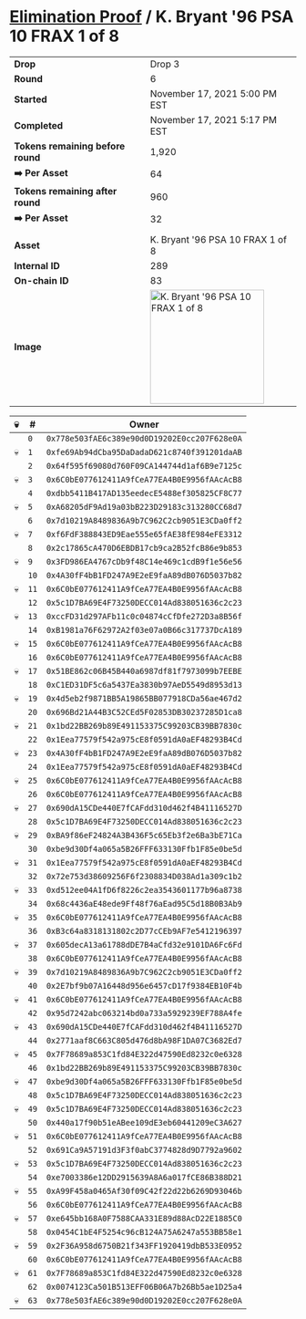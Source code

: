 # [Elimination Proof](./readme.md) / K. Bryant &#039;96 PSA 10 FRAX 1 of 8

|||
|---|---|
| **Drop** | Drop 3 |
| **Round** | 6 |
| **Started** | November 17, 2021 5:00 PM EST |
| **Completed** | November 17, 2021 5:17 PM EST |
| **Tokens remaining before round** | 1,920 |
| **➡️ Per Asset** | 64 |
| **Tokens remaining after round** | 960 |
| **➡️ Per Asset** | 32 |
| | |
| **Asset** | K. Bryant &#039;96 PSA 10 FRAX 1 of 8 |
| **Internal ID** | 289 |
| **On-chain ID** | 83 |
| **Image** | <img src="https://tcdn.blokpax.com/94d9199b-dab3-495b-abcc-63a37ff6b1d1/68a60d496bcdccd5855758a3adbcb8b3b6bb64c8f6e4c9940ba579f9f4cb8708.jpg" height="200" alt="K. Bryant &#039;96 PSA 10 FRAX 1 of 8" /> |


| 💀 | # | Owner |
| --- | --- | --- |
|  | `0` | `0x778e503fAE6c389e90d0D19202E0cc207F628e0A` |
| 💀 | `1` | `0xfe69Ab94dCba95DaDadaD621c8740f391201daAB` |
|  | `2` | `0x64f595f69080d760F09CA144744d1af6B9e7125c` |
| 💀 | `3` | `0x6C0bE077612411A9fCeA77EA4B0E9956fAAcAcB8` |
|  | `4` | `0xdbb5411B417AD135eedecE5488ef305825CF8C77` |
| 💀 | `5` | `0xA68205dF9Ad19a03bB223D29183c313280CC68d7` |
|  | `6` | `0x7d10219A8489836A9b7C962C2cb9051E3CDa0ff2` |
| 💀 | `7` | `0xf6FdF388843ED9Eae555e65fAE38fE984eFE3312` |
|  | `8` | `0x2c17865cA470D6EBDB17cb9ca2B52fcB86e9b853` |
| 💀 | `9` | `0x3FD986EA4767cDb9f48C14e469c1cdB9f1e56e56` |
|  | `10` | `0x4A30fF4bB1FD247A9E2eE9faA89dB076D5037b82` |
| 💀 | `11` | `0x6C0bE077612411A9fCeA77EA4B0E9956fAAcAcB8` |
|  | `12` | `0x5c1D7BA69E4F73250DECC014Ad838051636c2c23` |
| 💀 | `13` | `0xccFD31d297AFb11c0c04874cCfDfe272D3a8B56f` |
|  | `14` | `0xB1981a76F62972A2f03e07a0B66c317737DcA189` |
| 💀 | `15` | `0x6C0bE077612411A9fCeA77EA4B0E9956fAAcAcB8` |
|  | `16` | `0x6C0bE077612411A9fCeA77EA4B0E9956fAAcAcB8` |
| 💀 | `17` | `0x51BE862c06B45B440a6987df81f7973099b7EEBE` |
|  | `18` | `0xC1ED31DF5c6a5437Ea3830b97AeD5549d8953d13` |
| 💀 | `19` | `0x4d5eb2f9871BB5A19865BB077918CDa56ae467d2` |
|  | `20` | `0x696Bd21A44B3C52CEd5F02853DB30237285D1ca8` |
| 💀 | `21` | `0x1bd22BB269b89E491153375C99203CB39BB7830c` |
|  | `22` | `0x1Eea77579f542a975cE8f0591dA0aEF48293B4Cd` |
| 💀 | `23` | `0x4A30fF4bB1FD247A9E2eE9faA89dB076D5037b82` |
|  | `24` | `0x1Eea77579f542a975cE8f0591dA0aEF48293B4Cd` |
| 💀 | `25` | `0x6C0bE077612411A9fCeA77EA4B0E9956fAAcAcB8` |
|  | `26` | `0x6C0bE077612411A9fCeA77EA4B0E9956fAAcAcB8` |
| 💀 | `27` | `0x690dA15CDe440E7fCAFdd310d462f4B41116527D` |
|  | `28` | `0x5c1D7BA69E4F73250DECC014Ad838051636c2c23` |
| 💀 | `29` | `0xBA9f86eF24824A3B436F5c65Eb3f2e6Ba3bE71Ca` |
|  | `30` | `0xbe9d30Df4a065a5B26FFF633130Ffb1F85e0be5d` |
| 💀 | `31` | `0x1Eea77579f542a975cE8f0591dA0aEF48293B4Cd` |
|  | `32` | `0x72e753d38609256F6f2308834D038Ad1a309c1b2` |
| 💀 | `33` | `0xd512ee04A1fD6f8226c2ea3543601177b96a8738` |
|  | `34` | `0x68c4436aE48ede9Ff48f76aEad95C5d18B0B3Ab9` |
| 💀 | `35` | `0x6C0bE077612411A9fCeA77EA4B0E9956fAAcAcB8` |
|  | `36` | `0xB3c64a8318131802c2D77cCEb9AF7e5412196397` |
| 💀 | `37` | `0x605decA13a61788dDE7B4aCfd32e9101DA6Fc6Fd` |
|  | `38` | `0x6C0bE077612411A9fCeA77EA4B0E9956fAAcAcB8` |
| 💀 | `39` | `0x7d10219A8489836A9b7C962C2cb9051E3CDa0ff2` |
|  | `40` | `0x2E7bf9b07A16448d956e6457cD17f9384EB10F4b` |
| 💀 | `41` | `0x6C0bE077612411A9fCeA77EA4B0E9956fAAcAcB8` |
|  | `42` | `0x95d7242abc063214bd0a733a5929239EF788A4fe` |
| 💀 | `43` | `0x690dA15CDe440E7fCAFdd310d462f4B41116527D` |
|  | `44` | `0x2771aaf8C663C805d476d8bA98F1DA07C3682Ed7` |
| 💀 | `45` | `0x7F78689a853C1fd84E322d47590Ed8232c0e6328` |
|  | `46` | `0x1bd22BB269b89E491153375C99203CB39BB7830c` |
| 💀 | `47` | `0xbe9d30Df4a065a5B26FFF633130Ffb1F85e0be5d` |
|  | `48` | `0x5c1D7BA69E4F73250DECC014Ad838051636c2c23` |
| 💀 | `49` | `0x5c1D7BA69E4F73250DECC014Ad838051636c2c23` |
|  | `50` | `0x440a17f90b51eABee109dE3eb60441209eC3A627` |
| 💀 | `51` | `0x6C0bE077612411A9fCeA77EA4B0E9956fAAcAcB8` |
|  | `52` | `0x691Ca9A57191d3F3f0abC3774828d9D7792a9602` |
| 💀 | `53` | `0x5c1D7BA69E4F73250DECC014Ad838051636c2c23` |
|  | `54` | `0xe7003386e12DD2915639A8A6a017fCE86B388D21` |
| 💀 | `55` | `0xA99F458a0465Af30f09C42f22d22b6269D93046b` |
|  | `56` | `0x6C0bE077612411A9fCeA77EA4B0E9956fAAcAcB8` |
| 💀 | `57` | `0xe645bb168A0F7588CAA331E89d88AcD22E1885C0` |
|  | `58` | `0x0454C1bE4F5254c96cB124A75A6247a553BB58e1` |
| 💀 | `59` | `0x2F36A958d6750B21f343FF1920419dbB533E0952` |
|  | `60` | `0x6C0bE077612411A9fCeA77EA4B0E9956fAAcAcB8` |
| 💀 | `61` | `0x7F78689a853C1fd84E322d47590Ed8232c0e6328` |
|  | `62` | `0x0074123Ca501B513EFF06B06A7b26Bb5ae1D25a4` |
| 💀 | `63` | `0x778e503fAE6c389e90d0D19202E0cc207F628e0A` |
